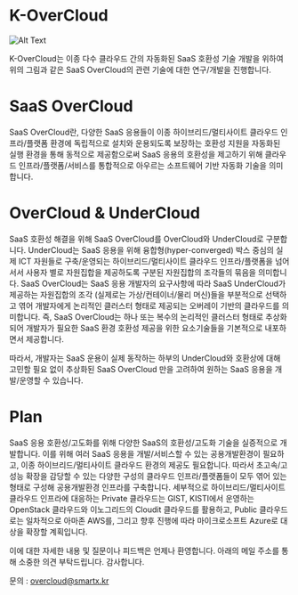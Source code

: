 # K-OverCloud
![Alt Text](https://raw.githubusercontent.com/K-OverCloud/Portal/master/main.jpg)

K-OverCloud는 이종 다수 클라우드 간의 자동화된 SaaS 호환성 기술 개발을 위하여 위의 그림과 같은 SaaS OverCloud의 관련 기술에 대한 연구/개발을 진행합니다.


# SaaS OverCloud

SaaS OverCloud란, 다양한 SaaS 응용들이 이종 하이브리드/멀티사이트 클라우드 인프라/플랫폼 환경에 독립적으로 설치와 운용되도록 보장하는 호환성 지원을 자동화된 실행 환경을 통해 동적으로 제공함으로써 SaaS 응용의 호환성을 제고하기 위해 클라우드 인프라/플랫폼/서비스를 통합적으로 아우르는 소프트웨어 기반 자동화 기술을 의미합니다.


# OverCloud & UnderCloud

SaaS 호환성 해결을 위해 SaaS OverCloud를 OverCloud와 UnderCloud로 구분합니다.
UnderCloud는 SaaS 응용을 위해 융합형(hyper-converged) 박스 중심의 실제 ICT 자원들로 구축/운영되는 하이브리드/멀티사이트 클라우드 인프라/플랫폼을 넘어서서 사용자 별로 자원집합을 제공하도록 구분된 자원집합의 조각들의 묶음을 의미합니다.
SaaS OverCloud는 SaaS 응용 개발자의 요구사항에 따라 SaaS UnderCloud가 제공하는 자원집합의 조각 (실제로는 가상/컨테이너/물리 머신)들을 부분적으로 선택하고 엮어 개발자에게 논리적인 클러스터 형태로 제공되는 오버레이 기반의 클라우드를 의미합니다.
즉, SaaS OverCloud는 하나 또는 복수의 논리적인 클러스터 형태로 추상화되어 개발자가 필요한 SaaS 환경 호환성 제공을 위한 요소기술들을 기본적으로 내포하면서 제공합니다.

따라서, 개발자는 SaaS 운용이 실제 동작하는 하부의 UnderCloud와 호환상에 대해 고민할  필요 없이 추상화된 SaaS OverCloud 만을 고려하여 원하는 SaaS 응용을 개발/운영할 수 있습니다.


# Plan

SaaS 응용 호환성/고도화를 위해 다양한 SaaS의 호환성/고도화 기술을 실증적으로 개발합니다. 이를 위해 여러 SaaS 응용을 개발/서비스할 수 있는 공용개발환경이 필요하고, 이종 하이브리드/멀티사이트 클라우드 환경의 제공도 필요합니다.
따라서 초고속/고성능 확장을 감당할 수 있는 다양한 구성의 클라우드 인프라/플랫폼들이 모두 엮어 있는 형태로 구성해 공용개발환경 인프라를 구축합니다. 세부적으로 하이브리드/멀티사이트 클라우드 인프라에 대응하는 Private 클라우드는 GIST, KISTI에서 운영하는 OpenStack 클라우드와 이노그리드의 Cloudit 클라우드를 활용하고, Public 클라우드로는 일차적으로 아마존 AWS를, 그리고 향후 진행에 따라 마이크로소프트 Azure로 대상을 확장할 계획입니다.


이에 대한 자세한 내용 및 질문이나 피드백은 언제나 환영합니다. 아래의 메일 주소를 통해 소중한 의견 부탁드립니다. 감사합니다.

문의 : overcloud@smartx.kr

